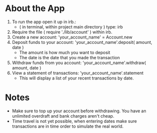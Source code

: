 
About the App
=============
1. To run the app open it up in irb.:
    - ( in terminal, within project main directory ) type: irb
2. Require the file ( require './lib/account' ) within irb.
3. Create a new account: 'your_account_name' = Account.new
4. Deposit funds to your account: 'your_account_name'.deposit( amount, date )
    - The amount is how much you want to deposit
    - The date is the date that you made the transaction
5. Withdraw funds from you account: 'your_account_name'.withdraw( amount, date )
6. View a statement of transactions: 'your_account_name'.statement
    - This will display a list of your recent transactions by date.



 Notes
=========

- Make sure to top up your account before withdrawing. You have an unlimited overdraft and bank charges aren't cheap.
- Time travel is not yet possible, when entering dates make sure transactions are in time order to simulate the real world.